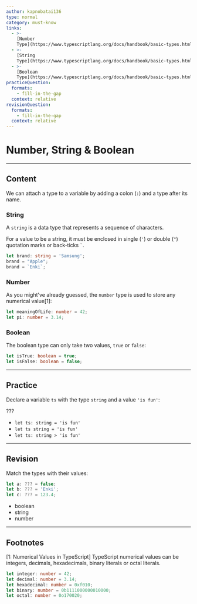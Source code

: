 ```yaml
---
author: kapnobatai136
type: normal
category: must-know
links:
  - >-
    [Number
    Type](https://www.typescriptlang.org/docs/handbook/basic-types.html#number){documentation}
  - >-
    [String
    Type](https://www.typescriptlang.org/docs/handbook/basic-types.html#string){documentation}
  - >-
    [Boolean
    Type](https://www.typescriptlang.org/docs/handbook/basic-types.html#boolean){documentation}
practiceQuestion:
  formats:
    - fill-in-the-gap
  context: relative
revisionQuestion:
  formats:
    - fill-in-the-gap
  context: relative
---
```


# Number, String & Boolean


---

## Content

We can attach a type to a variable by adding a colon (`:`) and a type after its name.

### String

A `string` is a data type that represents a sequence of characters. 

For a value to be a string, it must be enclosed in single (`'`) or double (`"`) quotation marks or back-ticks `` ` ``.

```ts
let brand: string = 'Samsung';
brand = "Apple";
brand = `Enki`;
```

### Number

As you might've already guessed, the `number` type is used to store any numerical value[1]:

```ts
let meaningOfLife: number = 42;
let pi: number = 3.14;
```

### Boolean

The boolean type can only take two values, `true` or `false`:

```ts
let isTrue: boolean = true;
let isFalse: boolean = false;
```


---

## Practice

Declare a variable `ts` with the type `string` and a value `'is fun'`:

???

- `let ts: string = 'is fun'`
- `let ts string = 'is fun'`
- `let ts: string > 'is fun'`


---

## Revision

Match the types with their values:

```ts
let a: ??? = false;
let b: ??? = 'Enki';
let c: ??? = 123.4;
```

- boolean
- string
- number


---

## Footnotes

[1: Numerical Values in TypeScript]
TypeScript numerical values can be integers, decimals, hexadecimals, binary literals or octal literals.

```ts
let integer: number = 42;
let decimal: number = 3.14;
let hexadecimal: number = 0xf010;
let binary: number = 0b1111000000010000;
let octal: number = 0o170020;
```
